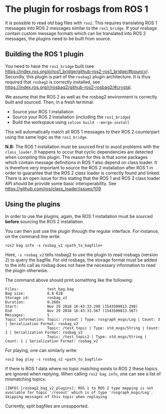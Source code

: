 # The plugin for rosbags from ROS 1

It is possible to read old bag files with `ros2`.
This requires translating ROS 1 messages into ROS 2 messages similar to the `ros1_bridge`.
If your rosbags contain custom message formats which can be translated into ROS 2 messages, the plugins need to be built from source.

## Building the ROS 1 plugin

You need to have the `ros1_bridge` built (see <https://index.ros.org/p/ros1_bridge/github-ros2-ros1_bridge/#bouncy>).
Secondly, this plugin is part of the `rosbag2` plugin architecture.
It is thus required that `rosbag2` is correctly installed, see <https://index.ros.org/r/rosbag2/github-ros2-rosbag2/#crystal>.

We assume that the ROS 2 as well as the rosbag2 environment is correctly built and sourced.
Then, in a fresh terminal:

* Source your ROS 1 installation
* Source your ROS 2 installation (including the `ros1_bridge`)
* Build the workspace using `colcon build --merge-install`

This will automatically match all ROS 1 messages to their ROS 2 counterpart using the same logic as the `ros1_bridge`.

**N.B:** The ROS 1 installation must be sourced first to avoid problems with the `class_loader`.
It happens to occur that cyclic dependencies are detected when compiling this plugin.
The reason for this is that some packages which contain message definitions in ROS 1 also depend on class loader.
It is therefore very important to source the ROS 2 installation after ROS 1 in order to guarantee that the ROS 2 class loader is correctly found and linked.
There is an open issue for this stating that the ROS 1 and ROS 2 class loader API should be provide some basic interoperability.
See https://github.com/ros/class_loader/issues/109

## Using the plugins

In order to use the plugins, again, the ROS 1 installation must be sourced **before** sourcing the ROS 2 installation.

You can then just use the plugin through the regular interface.
For instance, on the command line write:

```
ros2 bag info -s rosbag_v2 <path_to_bagfile>
```
Here, `-s rosbag_v2` tells rosbag2 to use the plugin to read rosbags (version 2) to query the bagfile.
For old rosbags, the storage format must be added to the info call as rosbag does not have the necessary information to read the plugin otherwise.

The command above should print something like the following:

```
Files:             test_bag.bag
Bag size:          8.8 KiB
Storage id:        rosbag_v2
Duration:          0.268s
Start:             Nov 29 2018 16:43:33.298 (1543509813.298)
End                Nov 29 2018 16:43:33.567 (1543509813.567)
Messages:          5
Topic information: Topic: /rosout | Type: rosgraph_msgs/Log | Count: 3 | Serialization Format: rosbag_v2
                   Topic: /test_topic | Type: std_msgs/String | Count: 1 | Serialization Format: rosbag_v2
                   Topic: /test_topic2 | Type: std_msgs/String | Count: 1 | Serialization Format: rosbag_v2
```

For playing, one can similarly write:

```
ros2 bag play -s rosbag_v2 <path_to_bagfile>
```

If there is ROS 1 data where no topic matching exists to ROS 2 these topics are ignored when replying.
When calling `ros2 bag info`, one can see a list of mismatching topics:

```
[INFO] [rosbag2_bag_v2_plugins]: ROS 1 to ROS 2 type mapping is not available for topic '/rosout' which is of type 'rosgraph_msgs/Log'. Skipping messages of this topic when replaying
```

Currently, split bagfiles are unsupported.

